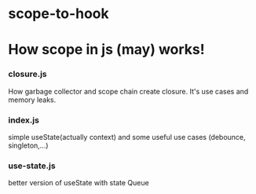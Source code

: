 # scope-to-hook
# How scope in js (may) works!

### closure.js
How garbage collector and scope chain create closure. It's use cases and memory leaks.

### index.js
simple useState(actually context) and some useful use cases (debounce, singleton,...)

### use-state.js
better version of useState with state Queue
